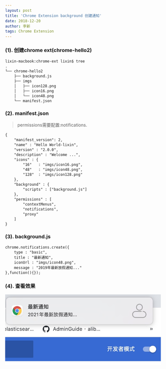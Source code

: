```yaml
---
layout: post
title: 'Chrome Extension background 创建通知'
date: 2018-12-20
author: 李新
tags: Chrome Extension
---
```


### (1). 创建chrome ext(chrome-hello2)
```
lixin-macbook:chrome-ext lixin$ tree
.
└── chrome-hello2
    ├── background.js
    ├── imgs
    │   ├── icon128.png
    │   ├── icon16.png
    │   └── icon48.png
    └── manifest.json
```
### (2). manifest.json
> permissions需要配置:notifications.

```
{
    "manifest_version": 2,
    "name" : "Hello World-lixin",
    "version" : "2.0.0",
    "description" : "Welcome ...",
    "icons" : {
        "16"   : "imgs/icon16.png",
        "48"   : "imgs/icon48.png",
        "128"  : "imgs/icon128.png"
    },
    "background" : {
        "scripts" : ["background.js"]
    },
    "permissions" : [
        "contextMenus",
        "notifications",
        "proxy"
    ]
}
```
### (3). background.js
```
chrome.notifications.create({
    type : "basic",
    title : "最新通知",
    iconUrl : "imgs/icon48.png",
    message : "2019年最新放假通知..."
},function(){});
```
### (4). 查看效果
!["Chrome Notification"](/assets/chrome-ext/imgs/chrome-ext-notification.jpg)